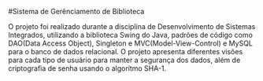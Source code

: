 #Sistema de Gerênciamento de Biblioteca

O projeto foi realizado durante a disciplina de Desenvolvimento de Sistemas Integrados, utilizando a biblioteca Swing do Java, padrões de código como DAO(Data Access Object), Singleton e MVC(Model-View-Control) e MySQL para o banco de dados relacional.
O projeto apresenta diferentes visões para cada tipo de usuário para manter a segurança dos dados, além de criptografia de senha usando o algorítmo SHA-1.
